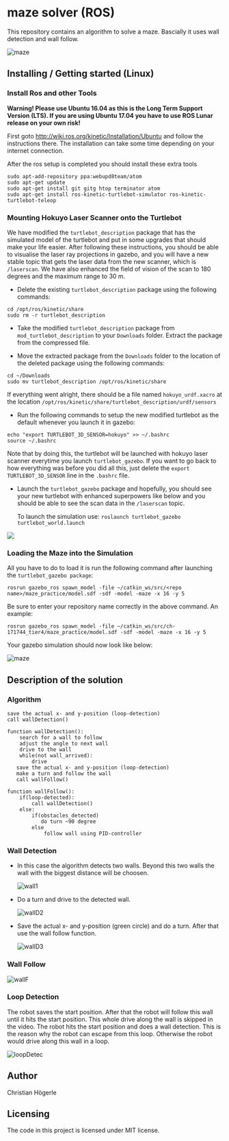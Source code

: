 # maze solver (ROS)
This repository contains an algorithm to solve a maze. Bascially it uses wall detection and wall follow. 

![maze](/uploads/0c6118ab0a00198acdcb42b54ebe1c1f/maze.png)

## Installing / Getting started (Linux)

### Install Ros and other Tools

**Warning! Please use Ubuntu 16.04 as this is the Long Term Support Version (LTS). If you are using Ubuntu 17.04 you have to use ROS Lunar release on your own risk!**

First goto http://wiki.ros.org/kinetic/Installation/Ubuntu and follow the instructions there. The installation can take some time depending on your internet connection.

After the ros setup is completed you should install these extra tools

```
sudo apt-add-repository ppa:webupd8team/atom
sudo apt-get update
sudo apt-get install git gitg htop terminator atom
sudo apt-get install ros-kinetic-turtlebot-simulator ros-kinetic-turtlebot-teleop
```

### Mounting Hokuyo Laser Scanner onto the Turtlebot

We have modified the `turtlebot_description` package that has the simulated model of the turtlebot and put in some upgrades that should make your life easier. After following these
instructions, you should be able to visualise the laser ray projections in gazebo, and you will have a new stable topic that gets the laser data from the new scanner, which is `/laserscan`. We
have also enhanced the field of vision of the scan to 180 degrees and the maximum range to 30 m.

* Delete the existing `turtlebot_description` package using the following commands:
```
cd /opt/ros/kinetic/share
sudo rm -r turtlebot_description
```

* Take the modified `turtlebot_description` package from `mod_turtlebot_description` to your `Downloads`
folder. Extract the package from the compressed file.

* Move the extracted package from the `Downloads` folder to the location of the deleted package using the following commands:
```
cd ~/Downloads
sudo mv turtlebot_description /opt/ros/kinetic/share
```
If everything went alright, there should be a file named `hokuyo_urdf.xacro` at the location `/opt/ros/kinetic/share/turtlebot_description/urdf/sensors`

* Run the following commands to setup the new modified turtlebot as the default whenever you launch it in gazebo:
```
echo "export TURTLEBOT_3D_SENSOR=hokuyo" >> ~/.bashrc
source ~/.bashrc
```
Note that by doing this, the turtlebot will be launched with hokuyo laser scanner everytime you launch `turtlebot_gazebo`. If you want to go back to how everything was before you did all this, just delete
the `export TURTLEBOT_3D_SENSOR` line in the `.bashrc` file.

* Launch the `turtlebot_gazebo` package and hopefully, you should see your new turtlebot with enhanced superpowers like below and you should be able to see the scan data in the `/laserscan` topic. 
  
    To launch the simulation use: `roslaunch turtlebot_gazebo turtlebot_world.launch`

![](https://fbe-gitlab.hs-weingarten.de/mat-iki/amr-mat/raw/master/.img/turtlebot_hokuyo.png)

### Loading the Maze into the Simulation

All you have to do to load it is run the following command after launching the `turtlebot_gazebo package`:

`rosrun gazebo_ros spawn_model -file ~/catkin_ws/src/<repo name>/maze_practice/model.sdf -sdf -model -maze -x 16 -y 5`

Be sure to enter your repository name correctly in the above command. An example:

`rosrun gazebo_ros spawn_model -file ~/catkin_ws/src/ch-171744_tier4/maze_practice/model.sdf -sdf -model -maze -x 16 -y 5`

Your gazebo simulation should now look like below:

![maze](/uploads/0c6118ab0a00198acdcb42b54ebe1c1f/maze.png)



## Description of the solution

### Algorithm

```
save the actual x- and y-position (loop-detection)
call wallDetection()

function wallDetection():
    search for a wall to follow
    adjust the angle to next wall
    drive to the wall
    while(not wall_arrived):
        drive
   save the actual x- and y-position (loop-detection)
   make a turn and follow the wall
   call wallFollow()

function wallFollow():
    if(loop-detected):
        call wallDetection()
    else:
        if(obstacles_detected)
           do turn ~90 degree
        else  
            follow wall using PID-controller
```

### Wall Detection

* In this case the algorithm detects two walls. Beyond this two walls the wall with the biggest distance will be choosen. 

    ![wall1](/uploads/cc804a6a30a68fbe4ef532f0910bd25d/wall1.png)

* Do a turn and drive to the detected wall.

    ![wallD2](/uploads/f7a27bbbd6447538e1d0f6a603f1ff5a/wallD2.png)

* Save the actual x- and y-position (green circle) and do a turn. After that use the wall follow function.

    ![wallD3](/uploads/be8dab7568350e134cf5cd9d9282cfa0/wallD3.png)

### Wall Follow

![wallF](/uploads/569fb71f0dcb1b3193d32ea072b9df15/wallF.gif)


### Loop Detection

The robot saves the start position. After that the robot will follow this wall until it hits the start position. This whole drive along the wall is skipped in the video.
The robot hits the start position and does a wall detection. This is the reason why the robot can escape from this loop. Otherwise the robot would drive along this wall in a loop.

![loopDetec](/uploads/d869d099a6487baf842f13d862310e76/loopDetec.gif)


## Author
Christian Högerle

## Licensing
The code in this project is licensed under MIT license.
